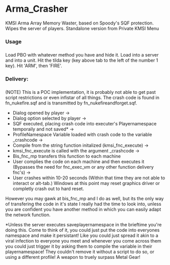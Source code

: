 # Arma_Crasher
KMSI Arma Array Memory Waster, based on Spoody's SQF protection. Wipes the server of players. Standalone version from Private KMSI Menu


### Usage <h3/>
Load PBO with whatever method you have and hide it. Load into a server and into a unit. Hit the tilda key (key above tab to the left of the number 1 key). Hit 'ARM', then 'FIRE'.



 ### Delivery: <h3/> 
 (NOTE) This is a POC implementation, it is probably not able to get past script restrictions or even infistar of all things. The crash code is found in fn_nukefire.sqf and is transmitted by fn_nukefireandforget.sqf.
 
 - Dialog opened by player -> <br/>
 - Dialog option selected by player -> <br/>
 - SQF executed, placing crash code into executer's Playernamespace temporaily and not saved* -> <br/>
 - ProfileNamespace Variable loaded with crash code to the variable _crashcode -> <br/>
 - Compile from the string function initalized (kmsi_fnc_execute) -> <br/>
 - kmsi_fnc_execute is called with the argument _crashcode -><br/>
 - Bis_fnc_mp transfers this function to each machine<br/>
 - User complies the code on each machine and then executes it (Bypasses the need for fnc_exec_vm or any other function delivery fnc's) -> <br/>
 - User crashes within 10-20 seconds (Within that time they are not able to interact or alt-tab.) Windows at this point may reset graphics driver or completly crash out to hard reset.
 
However you may gawk at bis_fnc_mp and I do as well, but its the only way of transfering the code in it's state I really had the time to look into, unless you are confident you have another method in which you can easily adapt the network function.

*Unless the server executes saveplayernamespace in the brieftime you're doing this. Come to think of it, you could just put the code into everyones namespace and make it persistant! Like you could just spread it akin to a viral infection to everyone you meet and whenever you come across them you could just trigger it by asking them to compile the variable in their playernamespace! They couldn't remove it without a script to do so, or using a different profile! A weapon to truely surpass Metal Gear!
